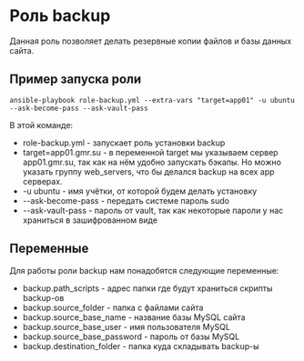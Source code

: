 Роль backup
=========

Данная роль позволяет делать резервные копии файлов и базы данных сайта. 


Пример запуска роли
-----------------

```ansible-playbook role-backup.yml --extra-vars "target=app01" -u ubuntu --ask-become-pass --ask-vault-pass```

В этой команде:

* role-backup.yml - запускает роль установки backup
* target=app01.gmr.su - в переменной target мы указываем сервер app01.gmr.su, так как на нём удобно запускать бэкапы. Но можно указать группу web_servers, что бы делался backup на всех app серверах.
* -u ubuntu - имя учётки, от которой будем делать установку
* --ask-become-pass - передать системе пароль sudo
* --ask-vault-pass - пароль от vault, так как некоторые пароли у нас храниться в зашифрованном виде



Переменные
--------------

Для работы роли backup нам понадобятся следующие переменные:

* backup.path_scripts - адрес папки где будут храниться скрипты backup-ов
* backup.source_folder - папка с файлами сайта
* backup.source_base_name - название базы MySQL сайта
* backup.source_base_user - имя пользователя MySQL
* backup.source_base_password - пароль от базы MySQL
* backup.destination_folder - папка куда складывать backup-ы
